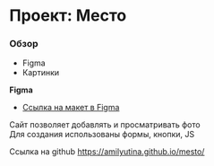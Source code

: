 # Проект: Место

### Обзор

* Figma
* Картинки

**Figma**

* [Ссылка на макет в Figma](https://www.figma.com/file/2cn9N9jSkmxD84oJik7xL7/JavaScript.-Sprint-4?node-id=0%3A1)

Сайт позволяет добавлять и просматривать фото<br />
Для создания использованы формы, кнопки, JS<br />

Ссылка на github https://amilyutina.github.io/mesto/